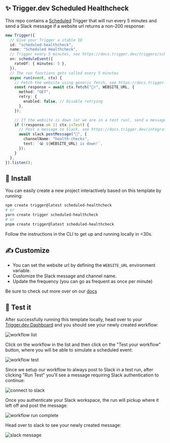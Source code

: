 ## ✨ Trigger.dev Scheduled Healthcheck

This repo contains a [Scheduled](https://docs.trigger.dev/triggers/scheduled) Trigger that will run every 5 minutes and send a Slack message if a website url returns a non-200 response:

```ts
new Trigger({
  // Give your Trigger a stable ID
  id: "scheduled-healthcheck",
  name: "Scheduled Healthcheck",
  // Trigger every 5 minutes, see https://docs.trigger.dev/triggers/scheduled
  on: scheduleEvent({
    rateOf: { minutes: 5 },
  }),
  // The run functions gets called every 5 minutes
  async run(event, ctx) {
    // Fetch the website using generic fetch, see https://docs.trigger.dev/functions/fetch
    const response = await ctx.fetch("🧑‍⚕️", WEBSITE_URL, {
      method: "GET",
      retry: {
        enabled: false, // Disable retrying
      },
    });

    // If the website is down (or we are in a test run), send a message to Slack
    if (!response.ok || ctx.isTest) {
      // Post a message to Slack, see https://docs.trigger.dev/integrations/apis/slack/actions/post-message
      await slack.postMessage("🤒", {
        channelName: "health-checks",
        text: `😭 ${WEBSITE_URL} is down!`,
      });
    }
  },
}).listen();
```

## 🔧 Install

You can easily create a new project interactively based on this template by running:

```sh
npm create trigger@latest scheduled-healthcheck
# or
yarn create trigger scheduled-healthcheck
# or
pnpm create trigger@latest scheduled-healthcheck
```

Follow the instructions in the CLI to get up and running locally in <30s.

## ✍️ Customize

- You can set the website url by defining the `WEBSITE_URL` environment variable.
- Customize the Slack message and channel name.
- Update the frequency (you can go as frequent as once per minute)

Be sure to check out more over on our [docs](https://docs.trigger.dev)

## 🧪 Test it

After successfully running this template locally, head over to your [Trigger.dev Dashboard](https://app.trigger.dev) and you should see your newly created workflow:

![workflow list](https://imagedelivery.net/3TbraffuDZ4aEf8KWOmI_w/ad020b75-f46c-412b-7b86-9b4ae99e9300/width=1200)

Click on the workflow in the list and then click on the "Test your workflow" button, where you will be able to simulate a scheduled event:

![workflow test](https://imagedelivery.net/3TbraffuDZ4aEf8KWOmI_w/4c50afac-56e0-4671-c807-51c05f55e500/width=1200)

Since we setup our workflow to always post to Slack in a test run, after clicking "Run Test" you'll see a message requiring Slack authentication to continue:

![connect to slack](https://imagedelivery.net/3TbraffuDZ4aEf8KWOmI_w/61a33e5c-1981-4905-bbdb-f81943c84f00/width=1200)

Once you authenticate your Slack workspace, the run will pickup where it left off and post the message:

![workflow run complete](https://imagedelivery.net/3TbraffuDZ4aEf8KWOmI_w/5b9061a4-1fa7-4b4d-7969-e9578adc0700/width=1200)

Head over to slack to see your newly created message:

![slack message](https://imagedelivery.net/3TbraffuDZ4aEf8KWOmI_w/3995efef-d460-46d5-6973-6f8ad884a600/width=1200)
